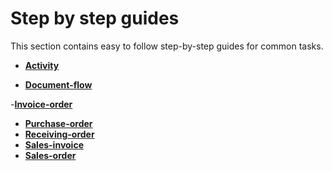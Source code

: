 # Step by step guides

This section contains easy to follow step-by-step guides for common tasks.

- **[Activity](https://docs.erp.net/winclient/step-by-step/activity.html)**


- **[Document-flow](https://docs.erp.net/winclient/step-by-step/document-flow.html)**


-**[Invoice-order](https://docs.erp.net/winclient/step-by-step/invoice-order.html)**

- **[Purchase-order](https://docs.erp.net/winclient/step-by-step/purchase-order.html)**
- **[Receiving-order](https://docs.erp.net/winclient/step-by-step/receiving-order.html)**
- **[Sales-invoice](https://docs.erp.net/winclient/step-by-step/sales-invoice.html)**
- **[Sales-order](https://docs.erp.net/winclient/step-by-step/sales-order.html)**


